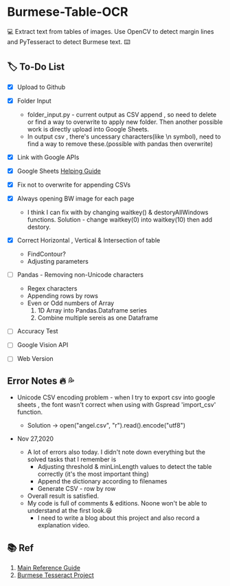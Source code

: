 # Burmese-Table-OCR
:computer:
Extract text from tables of images. Use OpenCV to detect margin lines and PyTesseract to detect Burmese text.
:keyboard:


## :label: To-Do List
- [x] Upload to Github
- [x] Folder Input
  * folder_input.py - current output as CSV append , so need to delete or find a way to overwrite to apply new folder. Then another possible work is directly upload into Google Sheets.
  * In output csv , there's uncessary characters(like \\n symbol), need to find a way to remove these.(possible with pandas then overwrite)

- [x] Link with Google APIs
 - [x] Google Sheets [Helping Guide](https://www.youtube.com/watch?v=T1vqS1NL89E)
 - [x] Fix not to overwrite for appending CSVs

- [x] Always opening BW image for each page
  * I think I can fix with by changing waitkey() & destoryAllWindows functions.
  Solution - change waitkey(0) into waitkey(10) then add destory.

- [x] Correct Horizontal , Vertical & Intersection of table
  * FindContour?
  * Adjusting parameters
- [ ] Pandas - Removing non-Unicode characters
  -  Regex characters
  -  Appending rows by rows
  - Even or Odd numbers of Array
    1. 1D Array into Pandas.Dataframe series
    2. Combine multiple sereis as one Dataframe

- [ ] Accuracy Test
- [ ] Google Vision API
- [ ] Web Version

## Error Notes :fire: :sweat_drops:
- Unicode CSV encoding problem - when I try to export csv into google sheets , the font wasn't correct when using with Gspread 'import_csv' function.
  * Solution -> open("angel.csv", "r").read().encode("utf8")

- Nov 27,2020
  - A lot of errors also today. I didn't note down everything but the solved tasks that I remember is
    * Adjusting threshold & minLinLength values to detect the table correctly (it's the most important thing)
    * Append the dictionary according to filenames
    * Generate CSV - row by row
  - Overall result is satisfied.
  - My code is full of comments & editions. Noone won't be able to understand at the first look.:satisfied:
    * I need to write a blog about this project and also record a explanation video. 

## :books: Ref
1. [Main Reference Guide](https://fazlurnu.com/2020/06/23/text-extraction-from-a-table-image-using-pytesseract-and-opencv/)
2. [Burmese Tesseract Project](https://github.com/pndaza/tesseract-myanmar)

